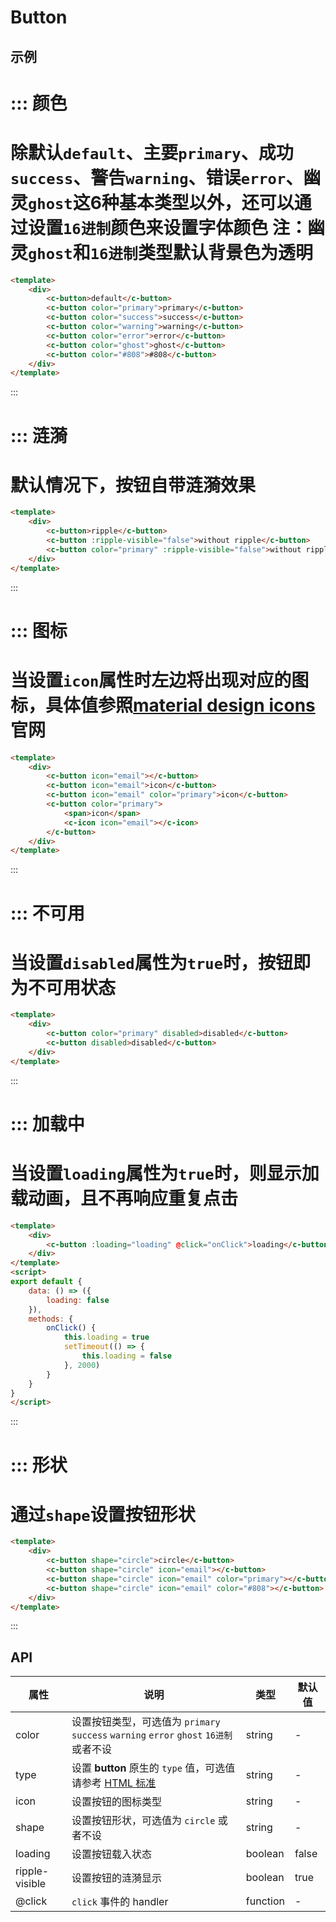 # Button


## 示例

::: 颜色
===
除默认`default`、主要`primary`、成功`success`、警告`warning`、错误`error`、幽灵`ghost`这6种基本类型以外，还可以通过设置`16进制`颜色来设置字体颜色
注：幽灵`ghost`和`16进制`类型默认背景色为透明
===
```html
<template>
	<div>
		<c-button>default</c-button>
		<c-button color="primary">primary</c-button>
		<c-button color="success">success</c-button>
		<c-button color="warning">warning</c-button>
		<c-button color="error">error</c-button>
		<c-button color="ghost">ghost</c-button>
		<c-button color="#808">#808</c-button>
	</div>
</template>
```
:::


::: 涟漪
===
默认情况下，按钮自带涟漪效果
===
```html
<template>
	<div>
		<c-button>ripple</c-button>
		<c-button :ripple-visible="false">without ripple</c-button>
		<c-button color="primary" :ripple-visible="false">without ripple</c-button>
	</div>
</template>
```
:::


::: 图标
===
当设置`icon`属性时左边将出现对应的图标，具体值参照[material design icons](https://material.io/icons)官网
===
```html
<template>
	<div>
		<c-button icon="email"></c-button>
		<c-button icon="email">icon</c-button>
		<c-button icon="email" color="primary">icon</c-button>
		<c-button color="primary">
			<span>icon</span>
			<c-icon icon="email"></c-icon>
		</c-button>
	</div>
</template>
```
:::


::: 不可用
===
当设置`disabled`属性为`true`时，按钮即为不可用状态
===
```html
<template>
	<div>
		<c-button color="primary" disabled>disabled</c-button>
		<c-button disabled>disabled</c-button>
	</div>
</template>
```
:::


::: 加载中
===
当设置`loading`属性为`true`时，则显示加载动画，且不再响应重复点击
===
```html
<template>
	<div>
		<c-button :loading="loading" @click="onClick">loading</c-button>
	</div>
</template>
<script>
export default {
	data: () => ({
		loading: false
	}),
	methods: {
		onClick() {
			this.loading = true
			setTimeout(() => {
				this.loading = false
			}, 2000)
		}
	}
}
</script>
```
:::


::: 形状
===
通过`shape`设置按钮形状
===
```html
<template>
	<div>
		<c-button shape="circle">circle</c-button>
		<c-button shape="circle" icon="email"></c-button>
		<c-button shape="circle" icon="email" color="primary"></c-button>
		<c-button shape="circle" icon="email" color="#808"></c-button>
	</div>
</template>
```
:::



## API


| 属性             | 说明                                       | 类型       | 默认值   |
| -------------- | ---------------------------------------- | -------- | ----- |
| color          | 设置按钮类型，可选值为 `primary` `success` `warning` `error` `ghost` `16进制` 或者不设 | string   | -     |
| type           | 设置 **button** 原生的 `type` 值，可选值请参考 [HTML 标准](https://developer.mozilla.org/en-US/docs/Web/HTML/Element/button#attr-type) | string   | -     |
| icon           | 设置按钮的图标类型                                | string   | -     |
| shape          | 设置按钮形状，可选值为 `circle` 或者不设                | string   | -     |
| loading        | 设置按钮载入状态                                 | boolean  | false |
| ripple-visible | 设置按钮的涟漪显示                                | boolean  | true  |
| @click         | `click` 事件的 handler                      | function | -     |
